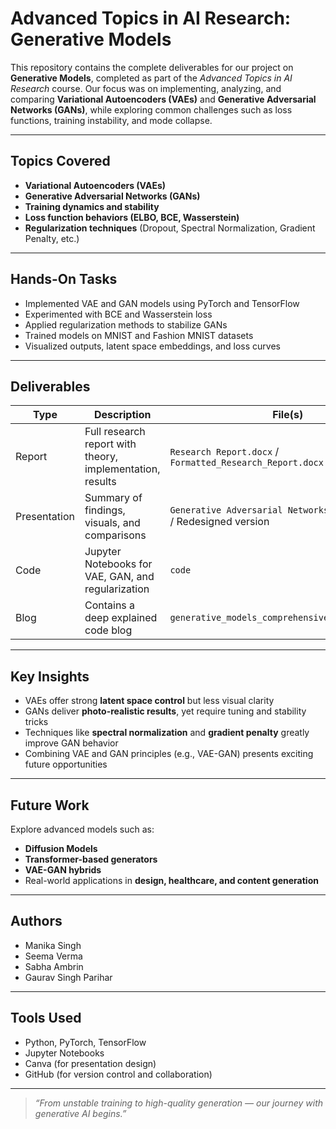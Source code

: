 #  Advanced Topics in AI Research: Generative Models

This repository contains the complete deliverables for our project on **Generative Models**, completed as part of the _Advanced Topics in AI Research_ course. Our focus was on implementing, analyzing, and comparing **Variational Autoencoders (VAEs)** and **Generative Adversarial Networks (GANs)**, while exploring common challenges such as loss functions, training instability, and mode collapse.

---

##  Topics Covered

- **Variational Autoencoders (VAEs)**  
- **Generative Adversarial Networks (GANs)**  
- **Training dynamics and stability**  
- **Loss function behaviors (ELBO, BCE, Wasserstein)**  
- **Regularization techniques** (Dropout, Spectral Normalization, Gradient Penalty, etc.)

---

##  Hands-On Tasks

-  Implemented VAE and GAN models using PyTorch and TensorFlow  
-  Experimented with BCE and Wasserstein loss  
-  Applied regularization methods to stabilize GANs  
-  Trained models on MNIST and Fashion MNIST datasets  
-  Visualized outputs, latent space embeddings, and loss curves

---

##  Deliverables

| Type            | Description                                         | File(s)                                                                 |
|-----------------|-----------------------------------------------------|-------------------------------------------------------------------------|
|  Report        | Full research report with theory, implementation, results | `Research Report.docx` / `Formatted_Research_Report.docx`               |
|  Presentation | Summary of findings, visuals, and comparisons       | `Generative Adversarial Networks Ppt task.pptx` / Redesigned version    |
|  Code         | Jupyter Notebooks for VAE, GAN, and regularization  | `code`|
|  Blog  | Contains a deep explained code blog              | `generative_models_comprehensive_guide.markdown`                                          |

---

##  Key Insights

- VAEs offer strong **latent space control** but less visual clarity  
- GANs deliver **photo-realistic results**, yet require tuning and stability tricks  
- Techniques like **spectral normalization** and **gradient penalty** greatly improve GAN behavior  
- Combining VAE and GAN principles (e.g., VAE-GAN) presents exciting future opportunities

---

##  Future Work

Explore advanced models such as:
- **Diffusion Models**
- **Transformer-based generators**
- **VAE-GAN hybrids**
- Real-world applications in **design, healthcare, and content generation**

---

##  Authors

- Manika Singh  
- Seema Verma  
- Sabha Ambrin  
- Gaurav Singh Parihar

---

##  Tools Used

- Python, PyTorch, TensorFlow  
- Jupyter Notebooks  
- Canva (for presentation design)  
- GitHub (for version control and collaboration)

---

> _“From unstable training to high-quality generation — our journey with generative AI begins.”_


